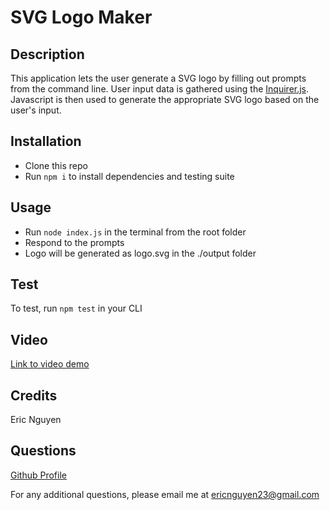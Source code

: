# SVG Logo Maker

## Description

This application lets the user generate a SVG logo by filling out prompts from the command line. User input data is gathered using the [Inquirer.js](https://www.npmjs.com/package/inquirer/v/8.2.4). Javascript is then used to generate the appropriate SVG logo based on the user's input.

## Installation

- Clone this repo
- Run `npm i` to install dependencies and testing suite

## Usage

- Run `node index.js` in the terminal from the root folder
- Respond to the prompts
- Logo will be generated as logo.svg in the ./output folder

## Test

To test, run `npm test` in your CLI

## Video

[Link to video demo](https://drive.google.com/file/d/16NGzHkXDJ6e_YUR5kWnZP815NTIsNI4w/view)

## Credits

Eric Nguyen

## Questions

[Github Profile](https://github.com/ericnguyen23)

For any additional questions, please email me at ericnguyen23@gmail.com
